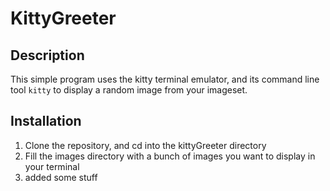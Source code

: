 # KittyGreeter

## Description
This simple program uses the kitty terminal emulator, and its command line tool `kitty` to display a random image from your imageset.



## Installation
1. Clone the repository, and cd into the kittyGreeter directory
2. Fill the images directory with a bunch of images you want to display in your terminal
3. added some stuff
